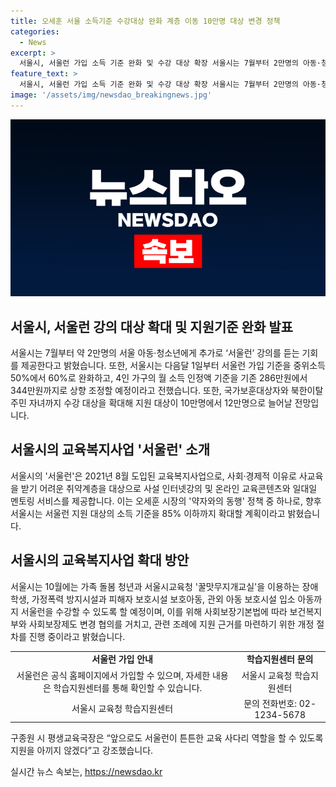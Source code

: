 ```yaml
---
title: 오세훈 서울 소득기준 수강대상 완화 계층 이동 10만명 대상 변경 정책
categories:
  - News
excerpt: >
  서울시, 서울런 가입 소득 기준 완화 및 수강 대상 확장 서울시는 7월부터 2만명의 아동·청소년을 위해 서울런 강의를 추가로 제공한다. 소득 기준을 완화하여 60%로 상향 조정하고, 국가보훈대상자와 북한이탈주민 자녀도 수강 가능해졌다. 서울런은 온라인 교육콘텐츠와 멘토링 서비스를 제공하는 교육복지사업으로, 약자를 돕는 오세훈 시장의 정책 중 하나이다. 또한, 서울시는 향후 서울런 지원 대상을 확대할 예정이며, 서울런은 공식 홈페이지를 통해 가입과 이용이 가능하다.
feature_text: >
  서울시, 서울런 가입 소득 기준 완화 및 수강 대상 확장 서울시는 7월부터 2만명의 아동·청소년을 위해 서울런 강의를 추가로 제공한다. 소득 기준을 완화하여 60%로 상향 조정하고, 국가보훈대상자와 북한이탈주민 자녀도 수강 가능해졌다. 서울런은 온라인 교육콘텐츠와 멘토링 서비스를 제공하는 교육복지사업으로, 약자를 돕는 오세훈 시장의 정책 중 하나이다. 또한, 서울시는 향후 서울런 지원 대상을 확대할 예정이며, 서울런은 공식 홈페이지를 통해 가입과 이용이 가능하다.
image: '/assets/img/newsdao_breakingnews.jpg'
---
```


<p><img src="/assets/img/newsdao_breakingnews.jpg" alt="implanttips 속보" /></p>

<h2 data-ke-size="size26">서울시, 서울런 강의 대상 확대 및 지원기준 완화 발표</h2>

<p data-ke-size="size16">서울시는 7월부터 약 2만명의 서울 아동·청소년에게 추가로 ‘서울런’ 강의를 듣는 기회를 제공한다고 밝혔습니다. 또한, 서울시는 다음달 1일부터 서울런 가입 기준을 중위소득 50%에서 60%로 완화하고, 4인 가구의 월 소득 인정액 기준을 기존 286만원에서 344만원까지로 상향 조정할 예정이라고 전했습니다. 또한, 국가보훈대상자와 북한이탈주민 자녀까지 수강 대상을 확대해 지원 대상이 10만명에서 12만명으로 늘어날 전망입니다.</p>

<h2 data-ke-size="size26">서울시의 교육복지사업 '서울런' 소개</h2>

<p data-ke-size="size16">서울시의 '서울런'은 2021년 8월 도입된 교육복지사업으로, 사회·경제적 이유로 사교육을 받기 어려운 취약계층을 대상으로 사설 인터넷강의 및 온라인 교육콘텐츠와 일대일 멘토링 서비스를 제공합니다. 이는 오세훈 시장의 '약자와의 동행' 정책 중 하나로, 향후 서울시는 서울런 지원 대상의 소득 기준을 85% 이하까지 확대할 계획이라고 밝혔습니다.</p>

<h2 data-ke-size="size26">서울시의 교육복지사업 확대 방안</h2>

<p data-ke-size="size16">서울시는 10월에는 가족 돌봄 청년과 서울시교육청 '꿀맛무지개교실'을 이용하는 장애 학생, 가정폭력 방지시설과 피해자 보호시설 보호아동, 관외 아동 보호시설 입소 아동까지 서울런을 수강할 수 있도록 할 예정이며, 이를 위해 사회보장기본법에 따라 보건복지부와 사회보장제도 변경 협의를 거치고, 관련 조례에 지원 근거를 마련하기 위한 개정 절차를 진행 중이라고 밝혔습니다.</p>

<table>
   <tbody>
      <tr>
         <td style="text-align: center; height: 17px;"><b>서울런 가입 안내</b></td>
         <td style="text-align: center; height: 17px;"><b>학습지원센터 문의</b></td>
      </tr>
      <tr>
         <td style="text-align: center; height: 17px;">서울런은 공식 홈페이지에서 가입할 수 있으며, 자세한 내용은 학습지원센터를 통해 확인할 수 있습니다.</td>
         <td style="text-align: center; height: 17px;">서울시 교육청 학습지원센터</td>
      </tr>
      <tr>
         <td style="text-align: center; height: 17px;">서울시 교육청 학습지원센터</td>
         <td style="text-align: center; height: 17px;">문의 전화번호: 02-1234-5678</td>
      </tr>
   </tbody>
</table>

<p data-ke-size="size16">구종원 시 평생교육국장은 “앞으로도 서울런이 튼튼한 교육 사다리 역할을 할 수 있도록 지원을 아끼지 않겠다”고 강조했습니다.</p>
실시간 뉴스 속보는, <a href="https://newsdao.kr" rel="dofollow">https://newsdao.kr</a>



